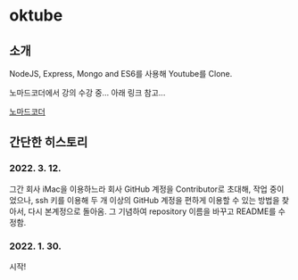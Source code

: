 # oktube

## 소개

NodeJS, Express, Mongo and ES6를 사용해 Youtube를 Clone.

노마드코더에서 강의 수강 중... 아래 링크 참고...

[노마드코더](https://nomadcoders.co/)

## 간단한 히스토리

### 2022. 3. 12.

그간 회사 iMac을 이용하느라 회사 GitHub 계정을 Contributor로 초대해, 작업 중이었으나, ssh 키를 이용해 두 개 이상의 GitHub 계정을 편하게 이용할 수 있는 방법을 찾아서, 다시 본계정으로 돌아옴. 그 기념하여 repository 이름을 바꾸고 README를 수정함.

### 2022. 1. 30.

시작!
